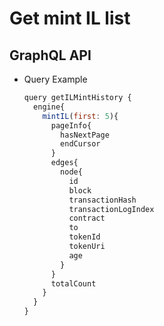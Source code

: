 
# Get mint IL list

## GraphQL API

- Query Example
  ```javascript
  query getILMintHistory {
    engine{
      mintIL(first: 5){
        pageInfo{
          hasNextPage
          endCursor
        }
        edges{
          node{
            id
            block
            transactionHash
            transactionLogIndex
            contract
            to
            tokenId
            tokenUri
            age
          }
        }
        totalCount
      }
    }
  }
  ```
